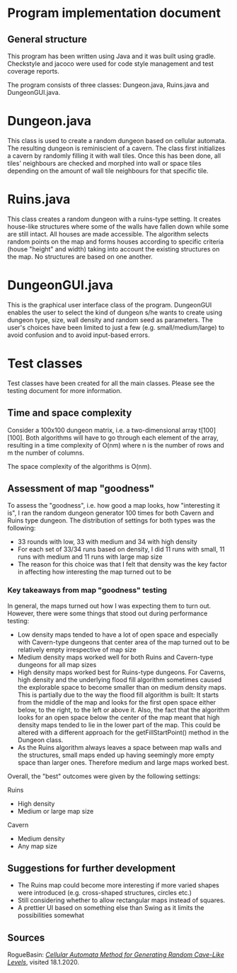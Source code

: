 # Program implementation document

## General structure

This program has been written using Java and it was built using gradle. Checkstyle and jacoco were used for code style management and test coverage reports.

The program consists of three classes: Dungeon.java, Ruins.java and DungeonGUI.java.

# Dungeon.java

This class is used to create a random dungeon based on cellular automata. The resulting dungeon is reminiscient of a cavern. The class first initializes a cavern by randomly filling it with wall tiles. Once this has been done, all tiles' neighbours are checked and morphed into wall or space tiles depending on the amount of wall tile neighbours for that specific tile.

# Ruins.java

This class creates a random dungeon with a ruins-type setting. It creates house-like structures where some of the walls have fallen down while some are still intact. All houses are made accessible. The algorithm selects random points on the map and forms houses according to specific criteria (house "height" and width) taking into account the existing structures on the map. No structures are based on one another.

# DungeonGUI.java

This is the graphical user interface class of the program. DungeonGUI enables the user to select the kind of dungeon s/he wants to create using dungeon type, size, wall density and random seed as parameters. The user's choices have been limited to just a few (e.g. small/medium/large) to avoid confusion and to avoid input-based errors. 

# Test classes

Test classes have been created for all the main classes. Please see the testing document for more information.

## Time and space complexity

Consider a 100x100 dungeon matrix, i.e. a two-dimensional array t[100][100]. Both algorithms will have to go through each element of the array, resulting in a time complexity of O(nm) where n is the number of rows and m the number of columns. 

The space complexity of the algorithms is O(nm).

## Assessment of map "goodness"

To assess the "goodness", i.e. how good a map looks, how "interesting it is", I ran the random dungeon generator 100 times for both Cavern and Ruins type dungeon. The distribution of settings for both types was the following:
* 33 rounds with low, 33 with medium and 34 with high density
* For each set of 33/34 runs based on density, I did 11 runs with small, 11 runs with medium and 11 runs with large map size
* The reason for this choice was that I felt that density was the key factor in affecting how interesting the map turned out to be

### Key takeaways from map "goodness" testing

In general, the maps turned out how I was expecting them to turn out. However, there were some things that stood out during performance testing:
* Low density maps tended to have a lot of open space and especially with Cavern-type dungeons that center area of the map turned out to be relatively empty irrespective of map size
* Medium density maps worked well for both Ruins and Cavern-type dungeons for all map sizes
* High density maps worked best for Ruins-type dungeons. For Caverns, high density and the underlying flood fill algorithm sometimes caused the explorable space to become smaller than on medium density maps. This is partially due to the way the flood fill algorithm is built: It starts from the middle of the map and looks for the first open space either below, to the right, to the left or above it. Also, the fact that the algorithm looks for an open space below the center of the map meant that high density maps tended to lie in the lower part of the map. This could be altered with a different approach for the getFillStartPoint() method in the Dungeon class.
* As the Ruins algorithm always leaves a space between map walls and the structures, small maps ended up having seemingly more empty space than larger ones. Therefore medium and large maps worked best.

Overall, the "best" outcomes were given by the following settings:

Ruins
* High density
* Medium or large map size

Cavern
* Medium density
* Any map size

## Suggestions for further development

* The Ruins map could become more interesting if more varied shapes were introduced (e.g. cross-shaped structures, circles etc.)
* Still considering whether to allow rectangular maps instead of squares.
* A prettier UI based on something else than Swing as it limits the possibilities somewhat

## Sources

RogueBasin: [_Cellular Automata Method for Generating Random Cave-Like Levels_](http://www.roguebasin.com/index.php?title=Cellular_Automata_Method_for_Generating_Random_Cave-Like_Levels), visited 18.1.2020.







